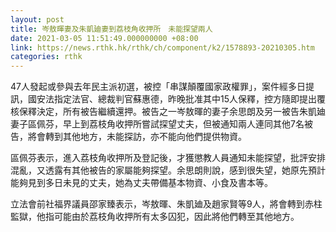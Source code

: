 ```yaml
---
layout: post
title: 岑敖暉妻及朱凱廸妻到荔枝角收押所　未能探望兩人
date: 2021-03-05 11:51:49.000000000 +08:00
link: https://news.rthk.hk/rthk/ch/component/k2/1578893-20210305.htm
categories: rthk
---
```


47人發起或參與去年民主派初選，被控「串謀顛覆國家政權罪」，案件經多日提訊，國安法指定法官、總裁判官蘇惠德，昨晚批准其中15人保釋，控方隨即提出覆核保釋決定，所有被告繼續還押。被告之一岑敖暉的妻子余思朗及另一被告朱凱廸妻子區佩芬，早上到荔枝角收押所嘗試探望丈夫，但被通知兩人連同其他7名被告，將會轉到其他地方，未能探訪，亦不能向他們提供物資。

區佩芬表示，進入荔枝角收押所及登記後，才獲懲教人員通知未能探望，批評安排混亂，又透露有其他被告的家屬能夠探望。余思朗則說，感到很失望，她原先預計能夠見到多日未見的丈夫，她為丈夫帶備基本物資、小食及書本等。

立法會前社福界議員邵家臻表示，岑敖暉、朱凱廸及趙家賢等9人，將會轉到赤柱監獄，他指可能由於荔枝角收押所有太多囚犯，因此將他們轉至其他地方。
